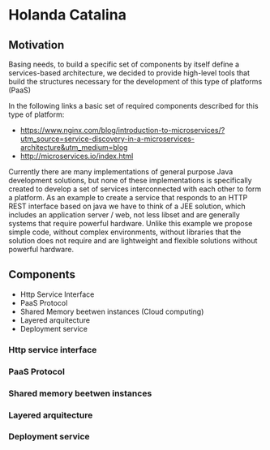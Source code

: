 # Holanda Catalina

## Motivation
Basing needs, to build a specific set of components by itself define a services-based architecture, we decided to provide high-level tools that build the structures necessary for the development of this type of platforms (PaaS)

In the following links a basic set of required components described for this type of platform:
- https://www.nginx.com/blog/introduction-to-microservices/?utm_source=service-discovery-in-a-microservices-architecture&utm_medium=blog
- http://microservices.io/index.html

Currently there are many implementations of general purpose Java development solutions, but none of these implementations is specifically created to develop a set of services interconnected with each other to form a platform.
As an example to create a service that responds to an HTTP REST interface based on java we have to think of a JEE solution, which includes an application server / web, not less libset and are generally systems that require powerful hardware. Unlike this example we propose simple code, without complex environments, without libraries that the solution does not require and are lightweight and flexible solutions without powerful hardware.

## Components
- Http Service Interface
- PaaS Protocol
- Shared Memory beetwen instances (Cloud computing)
- Layered arquitecture
- Deployment service

### Http service interface


### PaaS Protocol


### Shared memory beetwen instances


### Layered arquitecture


### Deployment service
